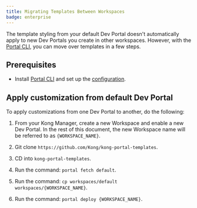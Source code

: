 ```yaml
---
title: Migrating Templates Between Workspaces
badge: enterprise
---
```


The template styling from your default Dev Portal doesn't automatically apply to new Dev Portals you create in other workspaces. However, with the [Portal CLI](/gateway/latest/developer-portal/helpers/cli/), you can move over templates in a few steps.

## Prerequisites

* Install [Portal CLI](/gateway/latest/developer-portal/helpers/cli/) and set up the [configuration](/gateway/latest/developer-portal/helpers/cli/#usage).

## Apply customization from default Dev Portal

To apply customizations from one Dev Portal to another, do the following:

1. From your Kong Manager, create a new Workspace and enable a new Dev Portal. In the rest of this document, the new Workspace name will be referred to as `{WORKSPACE_NAME}`.

2. Git clone `https://github.com/Kong/kong-portal-templates`.

3. CD into `kong-portal-templates`.

4. Run the command: `portal fetch default`.

5. Run the command: `cp workspaces/default workspaces/{WORKSPACE_NAME}`.

6. Run the command: `portal deploy {WORKSPACE_NAME}`.
